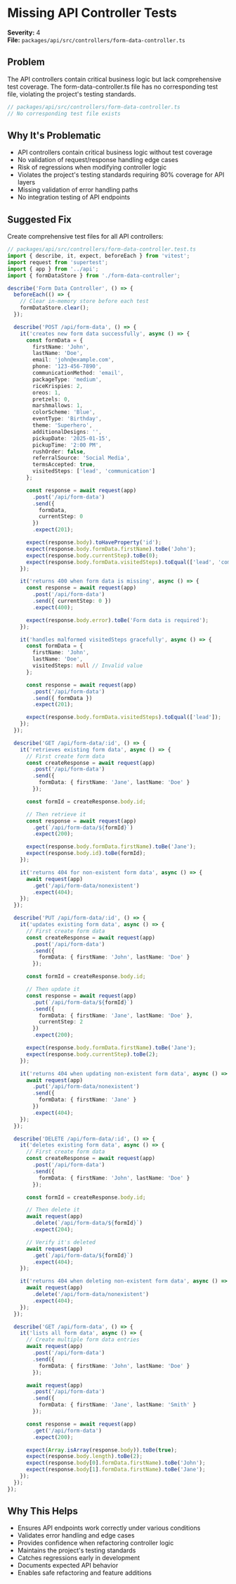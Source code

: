 # Missing API Controller Tests

**Severity:** 4  
**File:** `packages/api/src/controllers/form-data-controller.ts`

## Problem

The API controllers contain critical business logic but lack comprehensive test coverage. The form-data-controller.ts file has no corresponding test file, violating the project's testing standards.

```typescript
// packages/api/src/controllers/form-data-controller.ts
// No corresponding test file exists
```

## Why It's Problematic

- API controllers contain critical business logic without test coverage
- No validation of request/response handling edge cases
- Risk of regressions when modifying controller logic
- Violates the project's testing standards requiring 80% coverage for API layers
- Missing validation of error handling paths
- No integration testing of API endpoints

## Suggested Fix

Create comprehensive test files for all API controllers:

```typescript
// packages/api/src/controllers/form-data-controller.test.ts
import { describe, it, expect, beforeEach } from 'vitest';
import request from 'supertest';
import { app } from '../api';
import { formDataStore } from './form-data-controller';

describe('Form Data Controller', () => {
  beforeEach(() => {
    // Clear in-memory store before each test
    formDataStore.clear();
  });

  describe('POST /api/form-data', () => {
    it('creates new form data successfully', async () => {
      const formData = {
        firstName: 'John',
        lastName: 'Doe',
        email: 'john@example.com',
        phone: '123-456-7890',
        communicationMethod: 'email',
        packageType: 'medium',
        riceKrispies: 2,
        oreos: 1,
        pretzels: 0,
        marshmallows: 1,
        colorScheme: 'Blue',
        eventType: 'Birthday',
        theme: 'Superhero',
        additionalDesigns: '',
        pickupDate: '2025-01-15',
        pickupTime: '2:00 PM',
        rushOrder: false,
        referralSource: 'Social Media',
        termsAccepted: true,
        visitedSteps: ['lead', 'communication']
      };

      const response = await request(app)
        .post('/api/form-data')
        .send({
          formData,
          currentStep: 0
        })
        .expect(201);

      expect(response.body).toHaveProperty('id');
      expect(response.body.formData.firstName).toBe('John');
      expect(response.body.currentStep).toBe(0);
      expect(response.body.formData.visitedSteps).toEqual(['lead', 'communication']);
    });

    it('returns 400 when form data is missing', async () => {
      const response = await request(app)
        .post('/api/form-data')
        .send({ currentStep: 0 })
        .expect(400);

      expect(response.body.error).toBe('Form data is required');
    });

    it('handles malformed visitedSteps gracefully', async () => {
      const formData = {
        firstName: 'John',
        lastName: 'Doe',
        visitedSteps: null // Invalid value
      };

      const response = await request(app)
        .post('/api/form-data')
        .send({ formData })
        .expect(201);

      expect(response.body.formData.visitedSteps).toEqual(['lead']);
    });
  });

  describe('GET /api/form-data/:id', () => {
    it('retrieves existing form data', async () => {
      // First create form data
      const createResponse = await request(app)
        .post('/api/form-data')
        .send({
          formData: { firstName: 'Jane', lastName: 'Doe' }
        });

      const formId = createResponse.body.id;

      // Then retrieve it
      const response = await request(app)
        .get(`/api/form-data/${formId}`)
        .expect(200);

      expect(response.body.formData.firstName).toBe('Jane');
      expect(response.body.id).toBe(formId);
    });

    it('returns 404 for non-existent form data', async () => {
      await request(app)
        .get('/api/form-data/nonexistent')
        .expect(404);
    });
  });

  describe('PUT /api/form-data/:id', () => {
    it('updates existing form data', async () => {
      // First create form data
      const createResponse = await request(app)
        .post('/api/form-data')
        .send({
          formData: { firstName: 'John', lastName: 'Doe' }
        });

      const formId = createResponse.body.id;

      // Then update it
      const response = await request(app)
        .put(`/api/form-data/${formId}`)
        .send({
          formData: { firstName: 'Jane', lastName: 'Doe' },
          currentStep: 2
        })
        .expect(200);

      expect(response.body.formData.firstName).toBe('Jane');
      expect(response.body.currentStep).toBe(2);
    });

    it('returns 404 when updating non-existent form data', async () => {
      await request(app)
        .put('/api/form-data/nonexistent')
        .send({
          formData: { firstName: 'Jane' }
        })
        .expect(404);
    });
  });

  describe('DELETE /api/form-data/:id', () => {
    it('deletes existing form data', async () => {
      // First create form data
      const createResponse = await request(app)
        .post('/api/form-data')
        .send({
          formData: { firstName: 'John', lastName: 'Doe' }
        });

      const formId = createResponse.body.id;

      // Then delete it
      await request(app)
        .delete(`/api/form-data/${formId}`)
        .expect(204);

      // Verify it's deleted
      await request(app)
        .get(`/api/form-data/${formId}`)
        .expect(404);
    });

    it('returns 404 when deleting non-existent form data', async () => {
      await request(app)
        .delete('/api/form-data/nonexistent')
        .expect(404);
    });
  });

  describe('GET /api/form-data', () => {
    it('lists all form data', async () => {
      // Create multiple form data entries
      await request(app)
        .post('/api/form-data')
        .send({
          formData: { firstName: 'John', lastName: 'Doe' }
        });

      await request(app)
        .post('/api/form-data')
        .send({
          formData: { firstName: 'Jane', lastName: 'Smith' }
        });

      const response = await request(app)
        .get('/api/form-data')
        .expect(200);

      expect(Array.isArray(response.body)).toBe(true);
      expect(response.body.length).toBe(2);
      expect(response.body[0].formData.firstName).toBe('John');
      expect(response.body[1].formData.firstName).toBe('Jane');
    });
  });
});
```

## Why This Helps

- Ensures API endpoints work correctly under various conditions
- Validates error handling and edge cases
- Provides confidence when refactoring controller logic
- Maintains the project's testing standards
- Catches regressions early in development
- Documents expected API behavior
- Enables safe refactoring and feature additions
